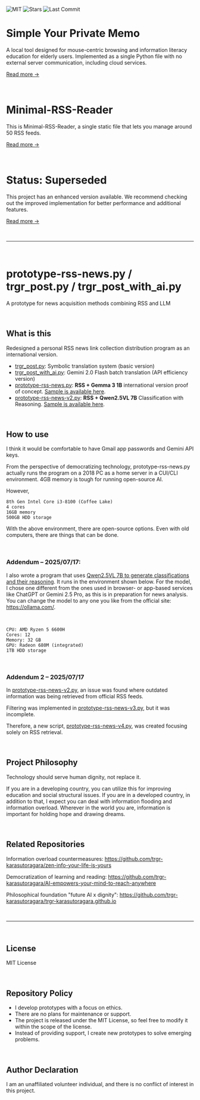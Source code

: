 ![MIT](https://img.shields.io/github/license/trgr-karasutoragara/daily-news-for-digital-dignity)
![Stars](https://img.shields.io/github/stars/trgr-karasutoragara/daily-news-for-digital-dignity?style=social)
![Last Commit](https://img.shields.io/github/last-commit/trgr-karasutoragara/daily-news-for-digital-dignity)


# Simple Your Private Memo
A local tool designed for mouse-centric browsing and information literacy education for elderly users. Implemented as a single Python file with no external server communication, including cloud services.

[Read more →](https://github.com/trgr-karasutoragara/daily-news-for-digital-dignity/blob/main/symp/README.md)

<br>

# Minimal-RSS-Reader

This is Minimal-RSS-Reader, a single static file that lets you manage around 50 RSS feeds.

[Read more →](https://github.com/trgr-karasutoragara/daily-news-for-digital-dignity/tree/main/Minimal-RSS-Reader)

<br>


# Status: Superseded
This project has an enhanced version available. We recommend checking out the improved implementation for better performance and additional features.

[Read more →](https://github.com/trgr-karasutoragara/daily-news-for-digital-dignity/tree/main/g-5v)

<br>

---

<br>

# prototype-rss-news.py / trgr_post.py / trgr_post_with_ai.py
A prototype for news acquisition methods combining RSS and LLM

<br>

## What is this
Redesigned a personal RSS news link collection distribution program as an international version.
- [trgr_post.py](https://github.com/trgr-karasutoragara/daily-news-for-digital-dignity/blob/main/trgr_post.py): Symbolic translation system (basic version)
- [trgr_post_with_ai.py](https://github.com/trgr-karasutoragara/daily-news-for-digital-dignity/blob/main/trgr_post_with_ai.py): Gemini 2.0 Flash batch translation (API efficiency version)
- [prototype-rss-news.py](https://github.com/trgr-karasutoragara/daily-news-for-digital-dignity/blob/main/g/prototype-rss-news.py): **RSS + Gemma 3 1B** international version proof of concept. [Sample is available here](https://github.com/trgr-karasutoragara/daily-news-for-digital-dignity/tree/main/g).
- [prototype-rss-news-v2.py](https://github.com/trgr-karasutoragara/daily-news-for-digital-dignity/blob/main/g-v2/prototype-rss-news-v2.py): **RSS + Qwen2.5VL 7B** Classification with Reasoning. [Sample is available here](https://github.com/trgr-karasutoragara/daily-news-for-digital-dignity/tree/main/g-v2).


<br>

## How to use
I think it would be comfortable to have Gmail app passwords and Gemini API keys.

From the perspective of democratizing technology, prototype-rss-news.py actually runs the program on a 2018 PC as a home server in a CUI/CLI environment. 4GB memory is tough for running open-source AI.

However,
```
8th Gen Intel Core i3-8100 (Coffee Lake)
4 cores
16GB memory
500GB HDD storage
```
With the above environment, there are open-source options. Even with old computers, there are things that can be done.

<br>

### Addendum – 2025/07/17:
I also wrote a program that uses [Qwen2.5VL 7B to generate classifications and their reasoning](https://github.com/trgr-karasutoragara/daily-news-for-digital-dignity/blob/main/g-v2/prototype-rss-news-v2.py). It runs in the environment shown below. For the model, I chose one different from the ones used in browser- or app-based services like ChatGPT or Gemini 2.5 Pro, as this is in preparation for news analysis. You can change the model to any one you like from the official site: https://ollama.com/.

<br>

```
CPU: AMD Ryzen 5 6600H
Cores: 12
Memory: 32 GB
GPU: Radeon 680M (integrated)
1TB HDD storage
```


<br>

### Addendum 2 – 2025/07/17

In [prototype-rss-news-v2.py](https://github.com/trgr-karasutoragara/daily-news-for-digital-dignity/blob/main/g-v2/prototype-rss-news-v2.py), an issue was found where outdated information was being retrieved from official RSS feeds.

Filtering was implemented in [prototype-rss-news-v3.py](https://github.com/trgr-karasutoragara/daily-news-for-digital-dignity/blob/main/g-v3/prototype-rss-news-v3.py), but it was incomplete.

Therefore, a new script, [prototype-rss-news-v4.py](https://github.com/trgr-karasutoragara/daily-news-for-digital-dignity/blob/main/g-4v/prototype-rss-news-v4.py), was created focusing solely on RSS retrieval.

<br>

## **Project Philosophy**
Technology should serve human dignity, not replace it.

If you are in a developing country, you can utilize this for improving education and social structural issues. If you are in a developed country, in addition to that, I expect you can deal with information flooding and information overload. Wherever in the world you are, information is important for holding hope and drawing dreams.

<br>

## Related Repositories
Information overload countermeasures:
https://github.com/trgr-karasutoragara/zen-info-your-life-is-yours

Democratization of learning and reading:
https://github.com/trgr-karasutoragara/AI-empowers-your-mind-to-reach-anywhere

Philosophical foundation "future AI x dignity":
https://github.com/trgr-karasutoragara/trgr-karasutoragara.github.io

<br>

---


<br>

## License
MIT License

<br>

## Repository Policy

- I develop prototypes with a focus on ethics.
- There are no plans for maintenance or support.
- The project is released under the MIT License, so feel free to modify it within the scope of the license.
- Instead of providing support, I create new prototypes to solve emerging problems.

<br>

## Author Declaration
I am an unaffiliated volunteer individual, and there is no conflict of interest in this project.
